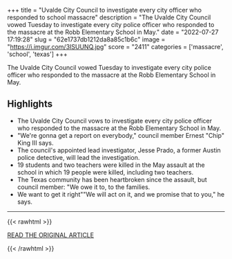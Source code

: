 +++
title = "Uvalde City Council to investigate every city officer who responded to school massacre"
description = "The Uvalde City Council vowed Tuesday to investigate every city police officer who responded to the massacre at the Robb Elementary School in May."
date = "2022-07-27 17:19:28"
slug = "62e1737db1212da8a85c1b6c"
image = "https://i.imgur.com/3ISUUNQ.jpg"
score = "2411"
categories = ['massacre', 'school', 'texas']
+++

The Uvalde City Council vowed Tuesday to investigate every city police officer who responded to the massacre at the Robb Elementary School in May.

## Highlights

- The Uvalde City Council vows to investigate every city police officer who responded to the massacre at the Robb Elementary School in May.
- "We're gonna get a report on everybody," council member Ernest "Chip" King III says.
- The council's appointed lead investigator, Jesse Prado, a former Austin police detective, will lead the investigation.
- 19 students and two teachers were killed in the May assault at the school in which 19 people were killed, including two teachers.
- The Texas community has been heartbroken since the assault, but council member: "We owe it to, to the families.
- We want to get it right""We will act on it, and we promise that to you," he says.

---

{{< rawhtml >}}
  <p class="article-category">
    <a target="_blank" href="https://www.cnn.com/2022/07/26/us/uvalde-city-council-meeting/index.html">READ THE ORIGINAL ARTICLE</a>
  </p>
{{< /rawhtml >}}
